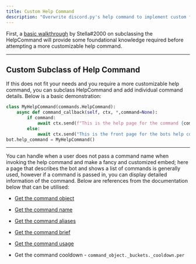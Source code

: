 ```yaml
---
title: Custom Help Command
description: "Overwrite discord.py's help command to implement custom functionality"
---
```


First,  a [basic walkthrough](https://gist.github.com/InterStella0/b78488fb28cadf279dfd3164b9f0cf96) by Stella#2000 on subclassing the HelpCommand will provide some foundational knowledge required before attempting a more customizable help command.

---

## Custom Subclass of Help Command
If this does not fit your needs and you require a more customizable help command, you can subclass HelpCommand and add individual command details. Below is a basic demonstration:

```python
class MyHelpCommand(commands.HelpCommand):
    async def command_callback(self, ctx, *,command=None):
        if command:
            await ctx.send(f"This is the help page for the command {command} ")
        else:
            await ctx.send("This is the front page for the bots help command")
bot.help_command = MyHelpCommand()
```
---
You can handle when a user does not pass a command name when invoking the help command and make a fancy and customized embed; here a page that describes the bot and shows a list of commands is generally used, however if a command is passed in, you can display detailed information of the command. Below are references from the documentation below that can be utilised:

* [Get the command object](https://discordpy.readthedocs.io/en/latest/ext/commands/api.html#discord.ext.commands.Bot.get_command)

* [Get the command name](https://discordpy.readthedocs.io/en/latest/ext/commands/api.html#discord.ext.commands.Command.name)

* [Get the command aliases](https://discordpy.readthedocs.io/en/latest/ext/commands/api.html#discord.ext.commands.Command.aliases)

* [Get the command brief](https://discordpy.readthedocs.io/en/latest/ext/commands/api.html#discord.ext.commands.Command.brief)

* [Get the command usage](https://discordpy.readthedocs.io/en/latest/ext/commands/api.html#discord.ext.commands.Command.usage)

* Get the command cooldown - `command_object._buckets._cooldown.per`
